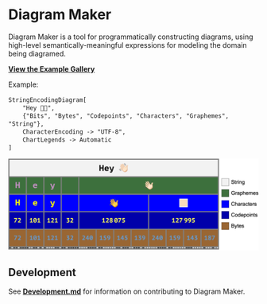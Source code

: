 # Diagram Maker

Diagram Maker is a tool for programmatically constructing diagrams, using high-level
semantically-meaningful expressions for modeling the domain being diagramed.

[**View the Example Gallery**](https://connorgray.com/project/diagrams#example-gallery)

Example:

```wolfram
StringEncodingDiagram[
    "Hey 👋🏻",
    {"Bits", "Bytes", "Codepoints", "Characters", "Graphemes", "String"},
    CharacterEncoding -> "UTF-8",
    ChartLegends -> Automatic
]
```

![Rendered StringEncodingDiagram.](./docs/images/StringEncodingDiagram-1.png)

## Development

See [**Development.md**](./docs/Development.md) for information on contributing to
Diagram Maker.